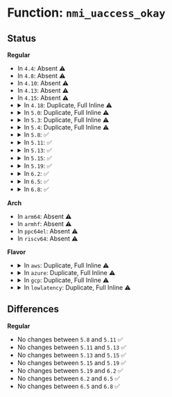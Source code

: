 # Function: <code>nmi_uaccess_okay</code>

## Status
<b>Regular</b>
<ul>
<li>
In <code>4.4</code>: Absent ⚠️
</li>
<li>
In <code>4.8</code>: Absent ⚠️
</li>
<li>
In <code>4.10</code>: Absent ⚠️
</li>
<li>
In <code>4.13</code>: Absent ⚠️
</li>
<li>
In <code>4.15</code>: Absent ⚠️
</li>
<li>
<details>
<summary>In <code>4.18</code>: Duplicate, Full Inline ⚠️</summary>

**Collision:** Static Duplication

**Inline:** Full

**Transformation:** False

**Instances:**

```
In arch/x86/events/core.c (ffffffff810080c7)
Location: arch/x86/include/asm/tlbflush.h:264
Inline: True
Inline callers:
  - arch/x86/events/core.c:perf_callchain_user
```
```
In arch/x86/lib/usercopy.c (ffffffff819e1469)
Location: arch/x86/include/asm/tlbflush.h:264
Inline: True
Inline callers:
  - arch/x86/lib/usercopy.c:copy_from_user_nmi
```
</details>
</li>
<li>
<details>
<summary>In <code>5.0</code>: Duplicate, Full Inline ⚠️</summary>

**Collision:** Static Duplication

**Inline:** Full

**Transformation:** False

**Instances:**

```
In arch/x86/events/core.c (ffffffff81007fa7)
Location: arch/x86/include/asm/tlbflush.h:252
Inline: True
Inline callers:
  - arch/x86/events/core.c:perf_callchain_user
```
```
In arch/x86/lib/usercopy.c (ffffffff81a1c419)
Location: arch/x86/include/asm/tlbflush.h:252
Inline: True
Inline callers:
  - arch/x86/lib/usercopy.c:copy_from_user_nmi
```
</details>
</li>
<li>
<details>
<summary>In <code>5.3</code>: Duplicate, Full Inline ⚠️</summary>

**Collision:** Static Duplication

**Inline:** Full

**Transformation:** False

**Instances:**

```
In arch/x86/events/core.c (ffffffff8100829a)
Location: arch/x86/include/asm/tlbflush.h:252
Inline: True
Inline callers:
  - arch/x86/events/core.c:perf_callchain_user
```
```
In kernel/trace/bpf_trace.c (ffffffff811c23a9)
Location: arch/x86/include/asm/tlbflush.h:252
Inline: True
Inline callers:
  - kernel/trace/bpf_trace.c:bpf_send_signal
  - kernel/trace/bpf_trace.c:bpf_probe_write_user
```
```
In arch/x86/lib/usercopy.c (ffffffff81a8c0c9)
Location: arch/x86/include/asm/tlbflush.h:252
Inline: True
Inline callers:
  - arch/x86/lib/usercopy.c:copy_from_user_nmi
```
</details>
</li>
<li>
<details>
<summary>In <code>5.4</code>: Duplicate, Full Inline ⚠️</summary>

**Collision:** Static Duplication

**Inline:** Full

**Transformation:** False

**Instances:**

```
In arch/x86/events/core.c (ffffffff810084ba)
Location: arch/x86/include/asm/tlbflush.h:252
Inline: True
Inline callers:
  - arch/x86/events/core.c:perf_callchain_user
```
```
In kernel/trace/bpf_trace.c (ffffffff811cdb19)
Location: arch/x86/include/asm/tlbflush.h:252
Inline: True
Inline callers:
  - kernel/trace/bpf_trace.c:bpf_send_signal
  - kernel/trace/bpf_trace.c:bpf_probe_write_user
```
```
In arch/x86/lib/usercopy.c (ffffffff81ac3389)
Location: arch/x86/include/asm/tlbflush.h:252
Inline: True
Inline callers:
  - arch/x86/lib/usercopy.c:copy_from_user_nmi
```
</details>
</li>
<li>
<details>
<summary>In <code>5.8</code>: ✅</summary>

```c
bool nmi_uaccess_okay();
```

**Collision:** Unique Global

**Inline:** No

**Transformation:** False

**Instances:**

```
In arch/x86/mm/tlb.c (ffffffff8108bae0)
Location: arch/x86/mm/tlb.c:1224
Inline: False
Direct callers:
  - arch/x86/events/core.c:perf_callchain_user
  - kernel/trace/bpf_trace.c:bpf_send_signal_common
  - kernel/trace/bpf_trace.c:bpf_probe_write_user
  - arch/x86/lib/usercopy.c:copy_from_user_nmi
```
**Symbols:**

```
ffffffff8108bae0-ffffffff8108bb06: nmi_uaccess_okay (STB_GLOBAL)
```
</details>
</li>
<li>
<details>
<summary>In <code>5.11</code>: ✅</summary>

```c
bool nmi_uaccess_okay();
```

**Collision:** Unique Global

**Inline:** No

**Transformation:** False

**Instances:**

```
In arch/x86/mm/tlb.c (ffffffff8108bb30)
Location: arch/x86/mm/tlb.c:1160
Inline: False
Direct callers:
  - arch/x86/events/core.c:perf_callchain_user
  - kernel/trace/bpf_trace.c:bpf_send_signal_common
  - kernel/trace/bpf_trace.c:bpf_probe_write_user
  - arch/x86/lib/usercopy.c:copy_from_user_nmi
```
**Symbols:**

```
ffffffff8108bb30-ffffffff8108bb56: nmi_uaccess_okay (STB_GLOBAL)
```
</details>
</li>
<li>
<details>
<summary>In <code>5.13</code>: ✅</summary>

```c
bool nmi_uaccess_okay();
```

**Collision:** Unique Global

**Inline:** No

**Transformation:** False

**Instances:**

```
In arch/x86/mm/tlb.c (ffffffff8108c740)
Location: arch/x86/mm/tlb.c:1200
Inline: False
Direct callers:
  - arch/x86/events/core.c:perf_callchain_user
  - kernel/trace/bpf_trace.c:bpf_send_signal_common
  - kernel/trace/bpf_trace.c:bpf_probe_write_user
  - arch/x86/lib/usercopy.c:copy_from_user_nmi
```
**Symbols:**

```
ffffffff8108c740-ffffffff8108c766: nmi_uaccess_okay (STB_GLOBAL)
```
</details>
</li>
<li>
<details>
<summary>In <code>5.15</code>: ✅</summary>

```c
bool nmi_uaccess_okay();
```

**Collision:** Unique Global

**Inline:** No

**Transformation:** False

**Instances:**

```
In arch/x86/mm/tlb.c (ffffffff8109bf80)
Location: arch/x86/mm/tlb.c:1259
Inline: False
Direct callers:
  - arch/x86/events/core.c:perf_callchain_user
  - kernel/trace/bpf_trace.c:bpf_send_signal_common
  - kernel/trace/bpf_trace.c:bpf_probe_write_user
  - arch/x86/lib/usercopy.c:copy_from_user_nmi
```
**Symbols:**

```
ffffffff8109bf80-ffffffff8109bfa6: nmi_uaccess_okay (STB_GLOBAL)
```
</details>
</li>
<li>
<details>
<summary>In <code>5.19</code>: ✅</summary>

```c
bool nmi_uaccess_okay();
```

**Collision:** Unique Global

**Inline:** No

**Transformation:** False

**Instances:**

```
In arch/x86/mm/tlb.c (ffffffff810af550)
Location: arch/x86/mm/tlb.c:1229
Inline: False
Direct callers:
  - arch/x86/events/core.c:perf_callchain_user
  - kernel/trace/bpf_trace.c:bpf_send_signal_common
  - kernel/trace/bpf_trace.c:bpf_probe_write_user
```
**Symbols:**

```
ffffffff810af550-ffffffff810af57c: nmi_uaccess_okay (STB_GLOBAL)
```
</details>
</li>
<li>
<details>
<summary>In <code>6.2</code>: ✅</summary>

```c
bool nmi_uaccess_okay();
```

**Collision:** Unique Global

**Inline:** No

**Transformation:** False

**Instances:**

```
In arch/x86/mm/tlb.c (ffffffff810c99c0)
Location: arch/x86/mm/tlb.c:1254
Inline: False
Direct callers:
  - arch/x86/events/core.c:perf_callchain_user
  - kernel/trace/bpf_trace.c:bpf_send_signal_common
  - kernel/trace/bpf_trace.c:bpf_probe_write_user
```
**Symbols:**

```
ffffffff810c99c0-ffffffff810c99ec: nmi_uaccess_okay (STB_GLOBAL)
```
</details>
</li>
<li>
<details>
<summary>In <code>6.5</code>: ✅</summary>

```c
bool nmi_uaccess_okay();
```

**Collision:** Unique Global

**Inline:** No

**Transformation:** False

**Instances:**

```
In arch/x86/mm/tlb.c (ffffffff810cd040)
Location: arch/x86/mm/tlb.c:1275
Inline: False
Direct callers:
  - arch/x86/events/core.c:perf_callchain_user
  - kernel/trace/bpf_trace.c:bpf_send_signal_common
  - kernel/trace/bpf_trace.c:bpf_probe_write_user
  - mm/maccess.c:copy_from_user_nofault
```
**Symbols:**

```
ffffffff810cd040-ffffffff810cd06c: nmi_uaccess_okay (STB_GLOBAL)
```
</details>
</li>
<li>
<details>
<summary>In <code>6.8</code>: ✅</summary>

```c
bool nmi_uaccess_okay();
```

**Collision:** Unique Global

**Inline:** No

**Transformation:** False

**Instances:**

```
In arch/x86/mm/tlb.c (ffffffff810d5710)
Location: arch/x86/mm/tlb.c:1284
Inline: False
Direct callers:
  - arch/x86/events/core.c:perf_callchain_user
  - kernel/trace/bpf_trace.c:bpf_send_signal_common
  - kernel/trace/bpf_trace.c:bpf_probe_write_user
  - mm/maccess.c:copy_from_user_nofault
```
**Symbols:**

```
ffffffff810d5710-ffffffff810d573c: nmi_uaccess_okay (STB_GLOBAL)
```
</details>
</li>
</ul>
<b>Arch</b>
<ul>
<li>
In <code>arm64</code>: Absent ⚠️
</li>
<li>
In <code>armhf</code>: Absent ⚠️
</li>
<li>
In <code>ppc64el</code>: Absent ⚠️
</li>
<li>
In <code>riscv64</code>: Absent ⚠️
</li>
</ul>
<b>Flavor</b>
<ul>
<li>
<details>
<summary>In <code>aws</code>: Duplicate, Full Inline ⚠️</summary>

**Collision:** Static Duplication

**Inline:** Full

**Transformation:** False

**Instances:**

```
In arch/x86/events/core.c (ffffffff810084ba)
Location: arch/x86/include/asm/tlbflush.h:252
Inline: True
Inline callers:
  - arch/x86/events/core.c:perf_callchain_user
```
```
In kernel/trace/bpf_trace.c (ffffffff811c6139)
Location: arch/x86/include/asm/tlbflush.h:252
Inline: True
Inline callers:
  - kernel/trace/bpf_trace.c:bpf_send_signal
  - kernel/trace/bpf_trace.c:bpf_probe_write_user
```
```
In arch/x86/lib/usercopy.c (ffffffff81a621d9)
Location: arch/x86/include/asm/tlbflush.h:252
Inline: True
Inline callers:
  - arch/x86/lib/usercopy.c:copy_from_user_nmi
```
</details>
</li>
<li>
<details>
<summary>In <code>azure</code>: Duplicate, Full Inline ⚠️</summary>

**Collision:** Static Duplication

**Inline:** Full

**Transformation:** False

**Instances:**

```
In arch/x86/events/core.c (ffffffff81006caa)
Location: arch/x86/include/asm/tlbflush.h:252
Inline: True
Inline callers:
  - arch/x86/events/core.c:perf_callchain_user
```
```
In kernel/trace/bpf_trace.c (ffffffff811b8f19)
Location: arch/x86/include/asm/tlbflush.h:252
Inline: True
Inline callers:
  - kernel/trace/bpf_trace.c:bpf_send_signal
  - kernel/trace/bpf_trace.c:bpf_probe_write_user
```
```
In arch/x86/lib/usercopy.c (ffffffff81a1f249)
Location: arch/x86/include/asm/tlbflush.h:252
Inline: True
Inline callers:
  - arch/x86/lib/usercopy.c:copy_from_user_nmi
```
</details>
</li>
<li>
<details>
<summary>In <code>gcp</code>: Duplicate, Full Inline ⚠️</summary>

**Collision:** Static Duplication

**Inline:** Full

**Transformation:** False

**Instances:**

```
In arch/x86/events/core.c (ffffffff8100847a)
Location: arch/x86/include/asm/tlbflush.h:252
Inline: True
Inline callers:
  - arch/x86/events/core.c:perf_callchain_user
```
```
In kernel/trace/bpf_trace.c (ffffffff811c3f09)
Location: arch/x86/include/asm/tlbflush.h:252
Inline: True
Inline callers:
  - kernel/trace/bpf_trace.c:bpf_send_signal
  - kernel/trace/bpf_trace.c:bpf_probe_write_user
```
```
In arch/x86/lib/usercopy.c (ffffffff81ace5c9)
Location: arch/x86/include/asm/tlbflush.h:252
Inline: True
Inline callers:
  - arch/x86/lib/usercopy.c:copy_from_user_nmi
```
</details>
</li>
<li>
<details>
<summary>In <code>lowlatency</code>: Duplicate, Full Inline ⚠️</summary>

**Collision:** Static Duplication

**Inline:** Full

**Transformation:** False

**Instances:**

```
In arch/x86/events/core.c (ffffffff810085da)
Location: arch/x86/include/asm/tlbflush.h:252
Inline: True
Inline callers:
  - arch/x86/events/core.c:perf_callchain_user
```
```
In kernel/trace/bpf_trace.c (ffffffff811d17e9)
Location: arch/x86/include/asm/tlbflush.h:252
Inline: True
Inline callers:
  - kernel/trace/bpf_trace.c:bpf_send_signal
  - kernel/trace/bpf_trace.c:bpf_probe_write_user
```
```
In arch/x86/lib/usercopy.c (ffffffff81adaad9)
Location: arch/x86/include/asm/tlbflush.h:252
Inline: True
Inline callers:
  - arch/x86/lib/usercopy.c:copy_from_user_nmi
```
</details>
</li>
</ul>

## Differences
<b>Regular</b>
<ul>
<li>
No changes between <code>5.8</code> and <code>5.11</code> ✅
</li>
<li>
No changes between <code>5.11</code> and <code>5.13</code> ✅
</li>
<li>
No changes between <code>5.13</code> and <code>5.15</code> ✅
</li>
<li>
No changes between <code>5.15</code> and <code>5.19</code> ✅
</li>
<li>
No changes between <code>5.19</code> and <code>6.2</code> ✅
</li>
<li>
No changes between <code>6.2</code> and <code>6.5</code> ✅
</li>
<li>
No changes between <code>6.5</code> and <code>6.8</code> ✅
</li>
</ul>
